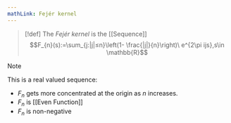 ```yaml
---
mathLink: Fejér kernel
---
```

>[!def]
>The *Fejér kernel* is the [[Sequence]] $$F_{n}(s):=\sum_{j:|j|≤n}\left(1- \frac{|j|}{n}\right)\ e^{2\pi ijs},s\in \mathbb{R}$$

>[!note]
>This is a real valued sequence:

- $F_{n}$ gets more concentrated at the origin as $n$ increases. 
- $F_n$ is [[Even Function]]
- $F_{n}$ is non-negative
